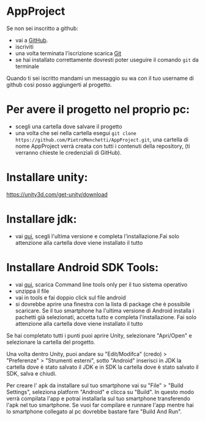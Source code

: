 # AppProject

Se non sei inscritto a github:
- vai a [GitHub](https://pages.github.com/).
- iscriviti
- una volta terminata l'iscrizione scarica [Git](https://git-scm.com/downloads)
- se hai installato correttamente dovresti poter useguire il comando `git` da terminale

Quando ti sei iscritto mandami un messaggio su wa con il tuo username di github cosi posso aggiungerti al progetto. 

# Per avere il progetto nel proprio pc:
- scegli una cartella dove salvare il progetto
- una volta che sei nella cartella esegui `git clone https://github.com/PietroMenchetti/AppProject.git`, una cartella di nome AppProject verrà creata con tutti i contenuti della repository, (ti verranno chieste le credenziali di GitHub). 

# Installare unity:
https://unity3d.com/get-unity/download

# Installare jdk:
- vai [qui](https://www.oracle.com/technetwork/java/javase/downloads/index.html), scegli l'ultima versione e completa l'installazione.Fai solo attenzione alla cartella dove viene installato il tutto

# Installare Android SDK Tools:
- vai [qui](https://developer.android.com/studio/), scarica Command line tools only per il tuo sistema operativo
- unzippa il file
- vai in tools e fai doppio click sul file android
- si dovrebbe aprire una finestra con la lista di package che è possibile scaricare. Se il tuo smartphone ha l'ultima versione di Android installa i pachetti già selezionati, accetta tutto e completa l'installazione. Fai solo attenzione alla cartella dove viene installato il tutto


Se hai completato tutti i punti puoi aprire Unity, selezionare "Apri/Open" e selezionare la cartella del progetto.


Una volta dentro Unity, puoi andare su "Edit/Modifca" (credo) > "Preferenze" > "Strumenti esterni", sotto "Android" inserisci in JDK la cartella dove è stato salvato il JDK e in SDK la cartella dove è stato salvato il SDK, salva e chiudi.

Per creare l' apk da installare sul tuo smartphone vai su "File" > "Build Settings", seleziona platform "Android" e clicca su "Build". In questo modo verrà compilata l'app e potrai installarla sul tuo smartphone transferendo l'apk nel tuo smartphone.  Se vuoi far compilare e runnare l'app mentre hai lo smartphone collegato al pc dovrebbe bastare fare "Build And Run".
